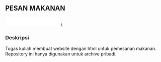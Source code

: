 ## PESAN MAKANAN
<img src="static/title.png" width="35%" height="35%"/>\

### Deskripsi
Tugas kuliah membuat website dengan html untuk pemesanan makanan.\
Repository ini hanya digunakan untuk archive pribadi.